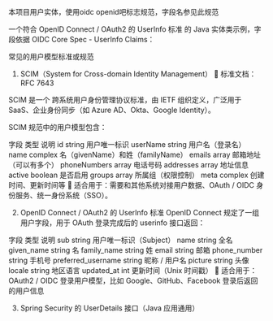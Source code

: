 
本项目用户实体，使用oidc openid吧标志规范，字段名参见此规范



一个符合 OpenID Connect / OAuth2 的 UserInfo 标准 的 Java 实体类示例，字段依据 OIDC Core Spec - UserInfo Claims：



常见的用户模型标准或规范
1. SCIM（System for Cross-domain Identity Management）
   🔗 标准文档：RFC 7643

SCIM 是一个 跨系统用户身份管理协议标准，由 IETF 组织定义，广泛用于 SaaS、企业身份同步（如 Azure AD、Okta、Google Identity）。

SCIM 规范中的用户模型包含：


字段	类型	说明
id	string	用户唯一标识
userName	string	用户名（登录名）
name	complex	名（givenName）和姓（familyName）
emails	array	邮箱地址（可以有多个）
phoneNumbers	array	电话号码
addresses	array	地址信息
active	boolean	是否启用
groups	array	所属组（权限控制）
meta	complex	创建时间、更新时间等
🔧 适合用于：需要和其他系统对接用户数据、OAuth / OIDC 身份服务、统一身份系统（SSO）。

2. OpenID Connect / OAuth2 的 UserInfo 标准
   OpenID Connect 规定了一组用户字段，用于 OAuth 登录完成后的 userinfo 接口返回：


字段	类型	说明
sub	string	用户唯一标识（Subject）
name	string	全名
given_name	string	名
family_name	string	姓
email	string	邮箱
phone_number	string	手机号
preferred_username	string	昵称 / 用户名
picture	string	头像
locale	string	地区语言
updated_at	int	更新时间（Unix 时间戳）
🔧 适合用于：OAuth2 / OIDC 登录用户模型，比如 Google、GitHub、Facebook 登录后返回的用户信息

3. Spring Security 的 UserDetails 接口（Java 应用通用）
